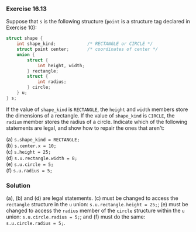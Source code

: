 ### Exercise 16.13

Suppose that `s` is the following structure (`point` is a structure tag declared
in Exercise 10):

```c
struct shape {
    int shape_kind;            /* RECTANGLE or CIRCLE */
    struct point center;       /* coordinates of center */
    union {
        struct {
            int height, width;
        } rectangle;
        struct {
            int radius;
        } circle;
    } u;
} s;
```

If the value of `shape_kind` is `RECTANGLE`, the `height` and `width` members
store the dimensions of a rectangle. If the value of `shape_kind` is `CIRCLE`,
the `radium` member stores the radius of a circle. Indicate which of the
following statements are legal, and show how to repair the ones that aren't:

(a) `s.shape_kind = RECTANGLE;`  
(b) `s.center.x = 10;`  
(c) `s.height = 25;`  
(d) `s.u.rectangle.width = 8;`  
(e) `s.u.circle = 5;`  
(f) `s.u.radius = 5;`

### Solution

(a), (b) and (d) are legal statements. (c) must be changed to access the
`rectangle` structure in the `u` union: `s.u.rectangle.height = 25;`; (e) must
be changed to access the `radius` member of the `circle` structure within the
`u` union: `s.u.circle.radius = 5;`; and (f) must do the same:
`s.u.circle.radius = 5;`.
